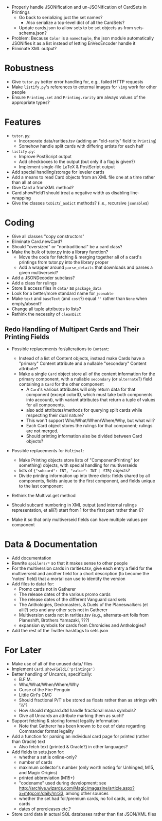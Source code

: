 - Properly handle JSONification and un-JSONification of CardSets in Printings
    - Go back to serializing just the set names?
        - Also serialize a top-level dict of all the CardSets?
    - Update cards.json to allow sets to be set objects as from
      sets-schema.json?
- Problem: Because `Color` is a `namedtuple`, the json module automatically
  JSONifies it as a list instead of letting EnVecEncoder handle it
- Eliminate XML output?

# Robustness

- Give `tutor.py` better error handling for, e.g., failed HTTP requests
- Make `listify.py`'s references to external images for `\img` work for other
  people
- Ensure `Printing.set` and `Printing.rarity` are always values of the
  appropriate types?

# Features

- `tutor.py`:
    - Incorporate data/rarities.tsv (adding an "old-rarity" field to
      `Printing`)
    - Somehow handle split cards with differing artists for each half
- `listify.py`:
    - Improve PostScript output
    - Add checkboxes to the output (but only if a flag is given?)
    - Implement single-file LaTeX & PostScript output
- Add special handling/storage for leveler cards
- Add a means to read Card objects from an XML file one at a time rather than
  all at once
- Give Card a fromXML method?
- Card.showField1 should treat a negative width as disabling line-wrapping
- Give the classes `toDict`/`_asdict` methods? (i.e., recursive `jsonable`s)

# Coding

- Give all classes "copy constructors"
- Eliminate Card.newCard?
- Should "oversized" or "nontraditional" be a card class?
- Make the bulk of tutor.py into a library function?
    - Move the code for fetching & merging together all of a card's printings
      from tutor.py into the library proper
    - Add a wrapper around `parse_details` that downloads and parses a given
      multiverseid?
- Add a JSONDecoder subclass?
- Add a class for rulings
- Store & access files in `data/` as `package_data`
- Look for a better/more standard name for `jsonable`
- Make `text` and `baseText` (and `cost`?) equal `''` rather than `None` when
  empty/absent?
- Change all tuple attributes to lists?
- Rethink the necessity of `cleanDict`

## Redo Handling of Multipart Cards and Their Printing Fields

- Possible replacements for/alterations to `Content`:
    - Instead of a list of Content objects, instead make Cards have a "primary"
      Content attribute and a nullable "secondary" Content attribute?
    - Make a single `Card` object store all of the content information for the
      primary component, with a nullable `secondary` (or `alternate`?) field
      containing a `Card` for the other component
        - A `Card`'s various attributes will only return data for that
          component (except colorID, which must take both components into
          account), with variant attributes that return a tuple of values for
          all components.
        - also add attributes/methods for querying split cards while respecting
          their dual nature?
        - This won't support Who/What/When/Where/Why, but what will?
        - Each Card object stores the rulings for that component; rulings are
          not merged.
        - Should printing information also be divided between Card objects?

- Possible replacements for `Multival`:
    - Make Printing objects store lists of "ComponentPrinting" (or something)
      objects, with special handling for multiverseids
    - lists of `{"subcard": INT, "value": INT | STR}` objects?
    - Divide printing information up into three dicts: fields shared by all
      components, fields unique to the first component, and fields unique to
      the last component

- Rethink the Multival.get method
- Should subcard numbering in XML output (and internal rulings representation,
  et alii?) start from 1 for the first part rather than 0?
- Make it so that only multiverseid fields can have multiple values per
  component

# Data & Documentation

- Add documentation
- Rewrite `spoilers/*` so that it makes sense to other people
- For the multiversion cards in rarities.tsv, give each entry a field for the
  multiverseid and another field for a short description (to become the
  'notes' field) that a mortal can use to identify the version
- Add files to data/ for:
    - Promo cards not in Gatherer
    - The release dates of the various promo cards
    - The release dates of the different Vanguard card sets
    - The Anthologies, Deckmasters, & Duels of the Planeswalkers (et alii?)
      sets and any other sets not in Gatherer
    - Multiversion cards not in rarities.tsv (e.g., alternate-art foils from
      Planeshift, Brothers Yamazaki, ???)
    - expansion symbols for cards from Chronicles and Anthologies?
- Add the rest of the Twitter hashtags to sets.json

# For Later

- Make use of all of the unused data/ files
- Implement `Card.showField1('printings')`
- Better handling of Uncards, specifically:
    - B.F.M.
    - Who/What/When/Where/Why
    - Curse of the Fire Penguin
    - Little Girl's CMC
    - Should fractional P/T's be stored as floats rather than as strings with
      '½'?
    - How should mtgcard.dtd handle fractional mana symbols?
    - Give all Uncards an attribute marking them as such?
- Support fetching & storing format legality information
    - Note that Gatherer has been known to be out of date regarding Commander
      format legality
- Add a function for parsing an individual card page for printed (rather than
  Oracle) text
    - Also fetch text (printed & Oracle?) in other languages?
- Add fields to sets.json for:
    - whether a set is online-only?
    - number of cards
    - maximum collector's number (only worth noting for Unhinged, M15, and
      Magic Origins)
    - printed abbreviation (M15+)
    - "codename" used during development; see
      <http://archive.wizards.com/Magic/magazine/article.aspx?x=mtgcom/daily/mr33>,
      among other sources
    - whether the set had foil/premium cards, no foil cards, or only foil cards
    - dates of prereleases etc.?
- Store card data in actual SQL databases rather than flat JSON/XML files
